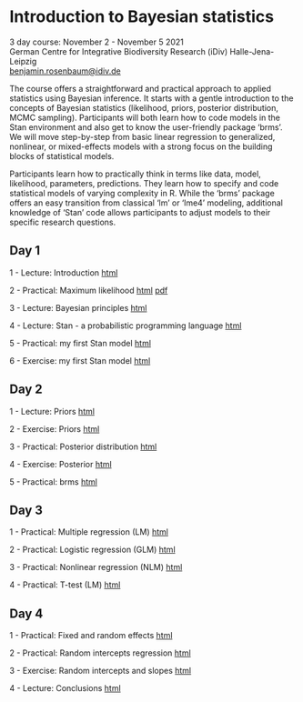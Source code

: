 # Introduction to Bayesian statistics

3 day course: November 2 - November 5 2021  
German Centre for Integrative Biodiversity Research (iDiv) Halle-Jena-Leipzig  
benjamin.rosenbaum@idiv.de  

The course offers a straightforward and practical approach to applied statistics using Bayesian inference. It starts with a gentle introduction to the concepts of Bayesian statistics (likelihood, priors, posterior distribution, MCMC sampling). Participants will both learn how to code models in the Stan environment and also get to know the user-friendly package ‘brms’. We will move step-by-step from basic linear regression to generalized, nonlinear, or mixed-effects models with a strong focus on the building blocks of statistical models.  

Participants learn how to practically think in terms like data, model, likelihood, parameters, predictions. They learn how to specify and code statistical models of varying complexity in R. While the ‘brms’ package offers an easy transition from classical ‘lm’ or ‘lme4’ modeling, additional knowledge of ‘Stan’ code allows participants to adjust models to their specific research questions.  

## Day 1 

1 - Lecture: Introduction [html](https://benjamin-rosenbaum.github.io/bayesian-intro/Day_1_1_Intro.html)

2 - Practical: Maximum likelihood [html](https://benjamin-rosenbaum.github.io/bayesian-intro/Day_1_2_practical_maximum_likelihood.html) [pdf](https://benjamin-rosenbaum.github.io/bayesian-intro/Day_1_2_practical_maximum_likelihood.pdf)

3 - Lecture: Bayesian principles [html](https://benjamin-rosenbaum.github.io/bayesian-intro/Day_1_3_Bayesian_principles.html)

4 - Lecture: Stan - a probabilistic programming language [html](https://benjamin-rosenbaum.github.io/bayesian-intro/Day_1_4_Stan.html)

5 - Practical: my first Stan model [html](https://benjamin-rosenbaum.github.io/bayesian-intro/Day_1_5_practical_first_Stan_model.html)

6 - Exercise: my first Stan model [html](https://benjamin-rosenbaum.github.io/bayesian-intro/Day_1_6_exercises_first_Stan_model.html)

## Day 2 

1 - Lecture: Priors [html](https://benjamin-rosenbaum.github.io/bayesian-intro/Day_2_1_Priors.html)

2 - Exercise: Priors [html](https://benjamin-rosenbaum.github.io/bayesian-intro/Day_2_2_exercise_priors.html)

3 - Practical: Posterior distribution [html](https://benjamin-rosenbaum.github.io/bayesian-intro/Day_2_3_practical_posterior.html)

4 - Exercise: Posterior [html](https://benjamin-rosenbaum.github.io/bayesian-intro/Day_2_4_exercise_posterior.html)

5 - Practical: brms [html](https://benjamin-rosenbaum.github.io/bayesian-intro/Day_2_5_practical_brms.html)

## Day 3 

1 - Practical: Multiple regression (LM) [html](https://benjamin-rosenbaum.github.io/bayesian-intro/Day_3_1_practical_lm_multiple.html)

2 - Practical: Logistic regression (GLM) [html](https://benjamin-rosenbaum.github.io/bayesian-intro/Day_3_2_practical_logistic.html)

3 - Practical: Nonlinear regression (NLM) [html](https://benjamin-rosenbaum.github.io/bayesian-intro/Day_3_3_practical_nonlinear.html)

4 - Practical: T-test (LM) [html](https://benjamin-rosenbaum.github.io/bayesian-intro/Day_3_4_practical_t-test.html)

## Day 4 

1 - Practical: Fixed and random effects [html](https://benjamin-rosenbaum.github.io/bayesian-intro/Day_4_1_practical_fixed_and_random_effects.html)

2 - Practical: Random intercepts regression [html](https://benjamin-rosenbaum.github.io/bayesian-intro/Day_4_2_practical_random_intercepts_regression.html)

3 - Exercise: Random intercepts and slopes [html](https://benjamin-rosenbaum.github.io/bayesian-intro/Day_4_3_exercise_random_intercepts_and_slopes.html)

4 - Lecture: Conclusions [html](https://benjamin-rosenbaum.github.io/bayesian-intro/Day_4_4_Conclusions.html)

